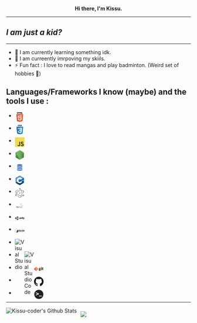 <strong><center>Hi there, I'm Kissu.</center></strong>
<hr>

## ***I am just a kid?***

<hr>

- 🥴 I am currently learning something idk.
- 🦆 I am curreently imrpoving my skiils.
- ⚡ Fun fact : I love to read mangas and play badminton. (Weird set of hobbies 🤣)

## Languages/Frameworks I know (maybe) and the tools I use :
- [<img align="left" alt="HTML5" width="26px" src="https://raw.githubusercontent.com/github/explore/80688e429a7d4ef2fca1e82350fe8e3517d3494d/topics/html/html.png">]("https://developer.mozilla.org/en-US/docs/Web/Guide/HTML/HTML5")

- [<img align="left" alt="CSS3" width="26px" src="https://raw.githubusercontent.com/github/explore/80688e429a7d4ef2fca1e82350fe8e3517d3494d/topics/css/css.png">]("https://developer.mozilla.org/en-US/docs/Web/CSS")

- [<img align="left" alt="Javascript" width="26px" src="https://raw.githubusercontent.com/github/explore/80688e429a7d4ef2fca1e82350fe8e3517d3494d/topics/javascript/javascript.png">]("https://developer.mozilla.org/en-US/docs/Learn/JavaScript/First_steps/What_is_JavaScript")

- [<img align="left" alt="Node Js" width="26px" src="https://raw.githubusercontent.com/github/explore/80688e429a7d4ef2fca1e82350fe8e3517d3494d/topics/nodejs/nodejs.png">]("https://nodejs.org/")

- [<img align="left" alt="SQL" width="26px" src="https://raw.githubusercontent.com/github/explore/80688e429a7d4ef2fca1e82350fe8e3517d3494d/topics/sql/sql.png">]("https://en.wikipedia.org/wiki/SQL")

- [<img align="left" alt="Cpp / C++" width="26px" src="https://raw.githubusercontent.com/github/explore/80688e429a7d4ef2fca1e82350fe8e3517d3494d/topics/cpp/cpp.png">]("https://en.wikipedia.org/wiki/C%2B%2B")

- [<img align="left" alt="Electron Js" width="26px" src="https://raw.githubusercontent.com/github/explore/80688e429a7d4ef2fca1e82350fe8e3517d3494d/topics/electron/electron.png">]("https://www.electronjs.org/")

- [<img align="left" alt="MySql" width="26px" src="https://raw.githubusercontent.com/github/explore/80688e429a7d4ef2fca1e82350fe8e3517d3494d/topics/mysql/mysql.png">]("https://www.mysql.com/")

- [<img align="left" alt="Unity" width="26px" src="https://raw.githubusercontent.com/github/explore/80688e429a7d4ef2fca1e82350fe8e3517d3494d/topics/unity/unity.png">]("https://unity.com/")

- [<img align="left" alt="Bash" width="26px" src="https://raw.githubusercontent.com/github/explore/80688e429a7d4ef2fca1e82350fe8e3517d3494d/topics/bash/bash.png">]("https://www.gnu.org/software/bash/")

- [<img align="left" alt="Visual Studio" width="26px" src="https://upload.wikimedia.org/wikipedia/commons/5/59/Visual_Studio_Icon_2019.svg">]("https://visualstudio.microsoft.com/")

- [<img align="left" alt="Visual Studio Code" width="26px" src="https://upload.wikimedia.org/wikipedia/commons/9/9a/Visual_Studio_Code_1.35_icon.svg">]("https://code.visualstudio.com/")

- [<img align="left" alt="Git" width="26px" src="https://raw.githubusercontent.com/github/explore/80688e429a7d4ef2fca1e82350fe8e3517d3494d/topics/git/git.png">]("https://git-scm.com/")

- [<img align="left" alt="Github" width="26px" src="https://raw.githubusercontent.com/github/explore/78df643247d429f6cc873026c0622819ad797942/topics/github/github.png">]("https://github.com/")

- [<img align="left" alt="Windows Terminal" width="26px" src="https://raw.githubusercontent.com/github/explore/d92924b1d925bb134e308bd29c9de6c302ed3beb/topics/terminal/terminal.png">]("https://www.microsoft.com/en-us/p/windows-terminal/9n0dx20hk701")

<hr>

[<img align="left" alt="Kissu-coder's Github Stats" src="https://github-readme-stats.codestackr.vercel.app/api?username=Kissu-coder&count_private=true&show_icons=true&hide_border=true&hide=stars&theme=synthwave">]("https://github.com/Kissu-coder")

[<img align="left" src="https://github-readme-stats.codestackr.vercel.app/api/top-langs/?username=Kissu-coder" style="margin:10px;">]("https://github.com/Kissu-coder")
